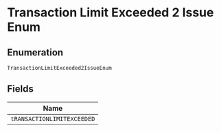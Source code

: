 
# Transaction Limit Exceeded 2 Issue Enum

## Enumeration

`TransactionLimitExceeded2IssueEnum`

## Fields

| Name |
|  --- |
| `tRANSACTIONLIMITEXCEEDED` |

